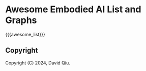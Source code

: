 # Awesome Embodied AI List and Graphs

{{{awesome_list}}}

## Copyright

Copyright (C) 2024, David Qiu.
